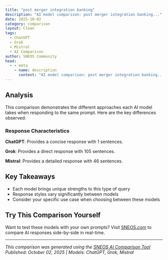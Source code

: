 ```yaml
---
title: "post merger integration banking"
description: "AI model comparison: post merger integration banking..."
date: 2025-10-02
category: comparison
layout: Clean
tags:
  - ChatGPT
  - Grok
  - Mistral
  - AI Comparison
author: SNEOS Community
head:
  - - meta
    - name: description
      content: "AI model comparison: post merger integration banking..."
---
```


<ChatComparison
  title="post merger integration banking"
  prompt="post merger integration banking"
  :responses='{
    "ChatGPT": "Error calling OpenAI API.",
    "Grok": "Post-merger integration (PMI) in banking is a critical phase following the merger or acquisition of two or more financial institutions. It involves the strategic, operational, and cultural alignment of the merging entities to achieve the intended synergies, improve efficiency, and maximize value creation. In the banking sector, PMI is particularly complex due to regulatory requirements, technological disparities, customer-centric services, and the need to maintain trust and stability.\n\nBelow is a comprehensive overview of post-merger integration in banking, including key aspects, challenges, and best practices:\n\n---\n\n### **Key Objectives of Post-Merger Integration in Banking**\n1. **Achieve Synergies**: Realize cost savings (e.g., consolidating branches, reducing redundancies) and revenue growth (e.g., cross-selling products, expanding customer base).\n2. **Operational Efficiency**: Streamline processes, integrate IT systems, and unify back-office functions like HR, finance, and compliance.\n3. **Customer Retention**: Minimize disruption to customer services and maintain trust by ensuring seamless transitions (e.g., account migration, online banking access).\n4. **Regulatory Compliance**: Align policies and practices to meet the requirements of central banks and financial regulators in all operating jurisdictions.\n5. **Cultural Integration**: Harmonize the corporate cultures of the merging institutions to avoid conflicts and ensure employee engagement.\n\n---\n\n### **Key Phases of Post-Merger Integration in Banking**\n1. **Planning and Due Diligence (Pre-Merger)**\n   - Conduct thorough due diligence to identify potential risks, incompatibilities, and synergies.\n   - Develop a detailed PMI roadmap with timelines, milestones, and accountability structures.\n   - Identify leadership teams and integration task forces (e.g., IT, HR, operations).\n\n2. **Day 1 Readiness**\n   - Ensure legal closing of the merger and communicate the merger to stakeholders (employees, customers, regulators, investors).\n   - Establish a unified brand and messaging strategy.\n   - Maintain business continuity by ensuring critical systems (e.g., ATMs, online banking) are functional.\n\n3. **Short-Term Integration (0-6 Months)**\n   - Focus on quick wins such as consolidating overlapping branches or departments.\n   - Integrate customer-facing systems (e.g., account access, mobile apps) to avoid disruption.\n   - Address immediate regulatory and compliance requirements.\n\n4. **Long-Term Integration (6-24 Months)**\n   - Fully integrate IT systems, data platforms, and core banking solutions.\n   - Harmonize product offerings, pricing structures, and risk management frameworks.\n   - Optimize operations by reducing redundancies and centralizing functions like procurement and risk management.\n\n5. **Sustainability and Review**\n   - Monitor key performance indicators (KPIs) like cost-to-income ratio, customer retention rates, and revenue growth.\n   - Assess whether the merger has delivered the expected value and make adjustments if needed.\n\n---\n\n### **Key Areas of Focus in Banking PMI**\n1. **Technology and IT Integration**\n   - Banking heavily relies on IT infrastructure, including core banking systems, payment processing, and cybersecurity.\n   - Challenges: Legacy systems, data migration issues, and ensuring uninterrupted customer access.\n   - Best Practice: Prioritize a phased IT integration with robust testing and a contingency plan to avoid service disruptions.\n\n2. **Customer Experience**\n   - Customers expect seamless services, including account access, loans, and digital banking.\n   - Challenges: Account number changes, branch closures, or inconsistent communication.\n   - Best Practice: Transparent communication with customers through emails, SMS, and helplines; provide dedicated support for account migration.\n\n3. **Human Resources and Culture**\n   - Mergers often lead to layoffs, role redundancies, and cultural clashes.\n   - Challenges: Employee uncertainty, loss of talent, and low morale.\n   - Best Practice: Implement a clear change management strategy, offer reskilling programs, and align compensation and benefits.\n\n4. **Regulatory and Compliance Alignment**\n   - Banking is a highly regulated industry, with oversight from bodies like the Federal Reserve, European Central Bank, or Reserve Bank of India.\n   - Challenges: Divergent compliance frameworks, anti-money laundering (AML) policies, and capital adequacy requirements.\n   - Best Practice: Engage regulatory experts early and ensure consistent reporting and governance structures.\n\n5. **Branch and Network Optimization**\n   - Mergers often involve overlapping branch networks, requiring closures or relocations.\n   - Challenges: Customer dissatisfaction and logistical issues.\n   - Best Practice: Use data analytics to assess branch profitability and customer impact before making decisions.\n\n6. **Product and Service Alignment**\n   - Merging banks may have different loan products, deposit rates, or fee structures.\n   - Challenges: Customer confusion and dissatisfaction due to changes.\n   - Best Practice: Standardize offerings while grandfathering existing customers under old terms if necessary.\n\n---\n\n### **Challenges in Post-Merger Integration in Banking**\n1. **Complexity of IT Systems**: Merging disparate IT systems and ensuring data integrity can be time-consuming and costly.\n2. **Customer Churn**: Poor communication or service disruptions can lead to loss of customers to competitors.\n3. **Regulatory Hurdles**: Non-compliance or delays in approvals can jeopardize the merger benefits.\n4. **Cultural Misalignment**: Differences in corporate culture and management styles can create friction.\n5. **Cost Overruns**: Underestimating integration costs or delays in realizing synergies can erode value.\n\n---\n\n### **Best Practices for Successful PMI in Banking**\n1. **Establish a Dedicated Integration Team**: Create a cross-functional PMI team with clear roles and responsibilities, reporting to senior leadership.\n2. **Communicate Transparently**: Keep employees, customers, and regulators informed about the merger\u2019s progress and benefits.\n3. **Leverage Technology**: Use data analytics and automation to streamline processes like customer data migration and branch optimization.\n4. **Prioritize Quick Wins**: Focus on immediate cost savings and revenue opportunities to build momentum and confidence.\n5. **Engage External Advisors**: Hire consultants with banking PMI expertise to navigate regulatory, legal, and operational challenges.\n6. **Monitor and Adjust**: Continuously track integration progress using KPIs and be ready to pivot if certain strategies fail.\n\n---\n\n### **Examples of Banking PMI**\n1. **Bank of America and Merrill Lynch (2009)**:\n   - The merger aimed to create a financial services powerhouse but faced challenges with cultural clashes and IT integration.\n   - Lessons Learned: Strong leadership and customer communication are vital for managing reputational risks during integration.\n\n2. **HDFC Bank and Centurion Bank of Punjab (2008, India)**:\n   - HDFC successfully integrated Centurion Bank, focusing on technology alignment and customer retention.\n   - Success Factor: A phased approach to branch and system integration minimized disruptions.\n\n3. **BBVA and Sabadell (Ongoing Discussions as of 2023, Spain)**:\n   - This potential merger highlights the importance of regulatory approvals and cost synergies in the European banking sector.\n   - Key Focus: Streamlining overlapping operations while adhering to EU banking regulations.\n\n---\n\n### **Conclusion**\nPost-merger integration in banking is a high-stakes process that requires meticulous planning, robust execution, and continuous monitoring. Success depends on balancing operational efficiency with customer satisfaction and regulatory compliance. By focusing on technology integration, cultural alignment, and transparent communication, banks can unlock the full potential of a merger, delivering value to shareholders, employees, and customers alike. \n\nIf you have a specific case or aspect of PMI in banking you\u2019d like to explore further (e.g., IT integration or regulatory challenges), let me know!",
    "Mistral": "Post-merger integration (PMI) in the banking sector involves combining the operations, cultures, and systems of two previously separate banks into a single, cohesive entity. This process is critical for realizing the strategic and financial benefits of the merger. Here are some key aspects and steps involved in post-merger integration for banks:\n\n### 1. **Strategic Planning**\n   - **Objective Setting:** Define clear objectives for the merger, such as cost synergies, revenue growth, market expansion, or technological advancements.\n   - **Integration Plan:** Develop a comprehensive integration plan that outlines the timeline, key milestones, and responsibilities.\n\n### 2. **Organizational Structure**\n   - **Leadership Team:** Establish a new leadership team that includes key personnel from both banks to ensure a smooth transition.\n   - **Role Clarification:** Clearly define roles and responsibilities for all employees to avoid confusion and ensure accountability.\n\n### 3. **Cultural Integration**\n   - **Cultural Assessment:** Conduct a cultural assessment to understand the differences and similarities between the two banks.\n   - **Change Management:** Implement change management strategies to help employees adapt to the new organizational culture.\n\n### 4. **Operational Integration**\n   - **Systems Integration:** Merge IT systems, including core banking systems, customer relationship management (CRM) systems, and other operational technologies.\n   - **Process Standardization:** Standardize processes and procedures to ensure consistency and efficiency across the new entity.\n   - **Branch Network:** Optimize the branch network by closing redundant branches and consolidating operations where necessary.\n\n### 5. **Customer Integration**\n   - **Customer Communication:** Develop a communication plan to inform customers about the merger and any changes that will affect them.\n   - **Customer Service:** Ensure continuity of customer service and address any concerns or issues that arise during the transition.\n   - **Product Offerings:** Harmonize product offerings and pricing to provide a consistent customer experience.\n\n### 6. **Financial Integration**\n   - **Financial Reporting:** Integrate financial reporting systems to ensure accurate and timely financial statements.\n   - **Risk Management:** Combine risk management frameworks to identify and mitigate potential risks.\n   - **Compliance:** Ensure compliance with regulatory requirements and industry standards.\n\n### 7. **Employee Integration**\n   - **Talent Retention:** Implement strategies to retain key talent and address any concerns about job security.\n   - **Training and Development:** Provide training and development opportunities to help employees adapt to new roles and responsibilities.\n   - **Employee Engagement:** Foster a positive work environment and encourage employee engagement.\n\n### 8. **Technological Integration**\n   - **Data Migration:** Safely and securely migrate customer data and other critical information to the new integrated systems.\n   - **Cybersecurity:** Strengthen cybersecurity measures to protect against potential threats during the transition.\n   - **Innovation:** Leverage technological innovations to enhance operational efficiency and customer experience.\n\n### 9. **Regulatory Compliance**\n   - **Regulatory Approvals:** Obtain necessary regulatory approvals and ensure compliance with all relevant laws and regulations.\n   - **Reporting:** Maintain transparent and accurate reporting to regulatory bodies.\n\n### 10. **Performance Monitoring**\n   - **KPIs:** Establish key performance indicators (KPIs) to monitor the progress and success of the integration.\n   - **Feedback Mechanisms:** Implement feedback mechanisms to gather insights from employees and customers.\n\n### Challenges and Considerations\n   - **Resistance to Change:** Employees and customers may resist changes, requiring effective communication and support.\n   - **Technological Challenges:** Integrating different IT systems can be complex and time-consuming.\n   - **Cultural Differences:** Merging different organizational cultures can lead to conflicts and misunderstandings.\n   - **Regulatory Hurdles:** Compliance with regulatory requirements can be challenging, especially in a highly regulated industry like banking.\n\n### Best Practices\n   - **Clear Communication:** Maintain open and transparent communication with all stakeholders.\n   - **Strong Leadership:** Ensure strong leadership and clear decision-making processes.\n   - **Flexibility:** Be prepared to adapt the integration plan as needed based on feedback and emerging challenges.\n   - **Employee Involvement:** Involve employees in the integration process to foster a sense of ownership and commitment.\n\nBy carefully planning and executing these steps, banks can successfully navigate the post-merger integration process and achieve the desired outcomes."
  }'
  published-date="13:51"
/>

## Analysis

This comparison demonstrates the different approaches each AI model takes when responding to the same prompt. Here are the key differences observed:

### Response Characteristics

**ChatGPT**: Provides a concise response with 1 sentences. 

**Grok**: Provides a direct response with 105 sentences. 

**Mistral**: Provides a detailed response with 46 sentences. 

## Key Takeaways

- Each model brings unique strengths to this type of query
- Response styles vary significantly between models
- Consider your specific use case when choosing between these models

## Try This Comparison Yourself

Want to test these models with your own prompts? Visit [SNEOS.com](https://sneos.com) to compare AI responses side-by-side in real-time.

---

*This comparison was generated using the [SNEOS AI Comparison Tool](https://sneos.com)*
*Published: October 02, 2025 | Models: ChatGPT, Grok, Mistral*
